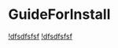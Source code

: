 # GuideForInstall

[!dfsdfsfsf](<https://raw.githubusercontent.com/UndefinedClear/GuideForInstall/refs/heads/main/Locales.png>)
[!dfsdfsfsf](<https://raw.githubusercontent.com/UndefinedClear/GuideForInstall/refs/heads/main/Locales.png>)

